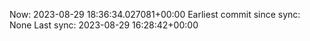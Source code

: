 Now: 2023-08-29 18:36:34.027081+00:00 Earliest commit since sync: None Last sync: 2023-08-29 16:28:42+00:00
